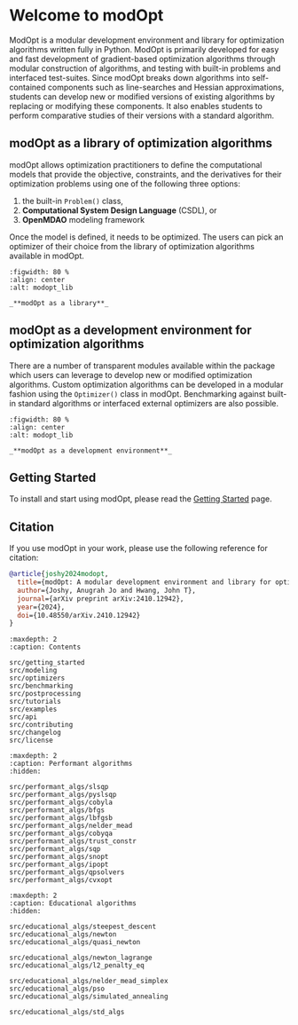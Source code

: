 # Welcome to modOpt

ModOpt is a modular development environment and library for optimization
algorithms written fully in Python.
ModOpt is primarily developed for easy and fast development of 
gradient-based optimization algorithms through modular construction of 
algorithms, and testing with built-in problems and interfaced test-suites.
Since modOpt breaks down algorithms into self-contained components such as
line-searches and Hessian approximations, students can develop new or modified versions 
of existing algorithms by replacing or modifying these components.
It also enables students to perform comparative studies of their versions with a 
standard algorithm.

## modOpt as a library of optimization algorithms

modOpt allows optimization practitioners to define the computational models that provide
the objective, constraints, and the derivatives for their optimization problems 
using one of the following three options:
1. the built-in `Problem()` class,
2. **Computational System Design Language** (CSDL), or
3. **OpenMDAO** modeling framework

Once the model is defined, it needs to be optimized. 
The users can pick an optimizer of their choice from the
library of optimization algorithms available in modOpt.

<!-- ![modopt_lib](/src/images/modopt_lib.png "modOpt as a library") -->
```{figure} /src/images/modopt_lib.png
:figwidth: 80 %
:align: center
:alt: modopt_lib

_**modOpt as a library**_
```

## modOpt as a development environment for optimization algorithms

There are a number of transparent modules available within the package
which users can leverage to develop new or modified optimization algorithms.
Custom optimization algorithms can be developed in a modular fashion 
using the `Optimizer()` class in modOpt.
Benchmarking against built-in standard algorithms or interfaced external optimizers
are also possible.

<!-- ![modopt_env](/src/images/modopt_env.png "modOpt as a development environment") -->
<!-- <img src="/images/modopt_env.png" alt='modopt_env' title="modOpt as a development environment" width="150" height="100"/> -->
<!-- <p align="center"> -->
<!-- <img src="images/modopt_env.png" alt='modopt_env'> -->
<!-- </p> -->
```{figure} /src/images/modopt_env.png
:figwidth: 80 %
:align: center
:alt: modopt_lib

_**modOpt as a development environment**_
```

## Getting Started
To install and start using modOpt, please read the [Getting Started](src/getting_started.md) page.

## Citation
If you use modOpt in your work, please use the following reference for citation:

```bibtex
@article{joshy2024modopt,
  title={modOpt: A modular development environment and library for optimization algorithms},
  author={Joshy, Anugrah Jo and Hwang, John T},
  journal={arXiv preprint arXiv:2410.12942},
  year={2024},
  doi={10.48550/arXiv.2410.12942}
}
```

<!-- ## References

```{bibliography} src/references.bib
``` -->

<!-- Remove/add custom pages from/to toc as per your package's requirement -->
<!-- src/basic -->

```{toctree}
:maxdepth: 2
:caption: Contents

src/getting_started
src/modeling
src/optimizers
src/benchmarking
src/postprocessing
src/tutorials
src/examples
src/api
src/contributing
src/changelog
src/license
```

```{toctree}
:maxdepth: 2
:caption: Performant algorithms
:hidden:

src/performant_algs/slsqp
src/performant_algs/pyslsqp
src/performant_algs/cobyla
src/performant_algs/bfgs
src/performant_algs/lbfgsb
src/performant_algs/nelder_mead
src/performant_algs/cobyqa
src/performant_algs/trust_constr
src/performant_algs/sqp
src/performant_algs/snopt
src/performant_algs/ipopt
src/performant_algs/qpsolvers
src/performant_algs/cvxopt
```

```{toctree}
:maxdepth: 2
:caption: Educational algorithms
:hidden:

src/educational_algs/steepest_descent
src/educational_algs/newton
src/educational_algs/quasi_newton

src/educational_algs/newton_lagrange
src/educational_algs/l2_penalty_eq

src/educational_algs/nelder_mead_simplex
src/educational_algs/pso
src/educational_algs/simulated_annealing

src/educational_algs/std_algs
```